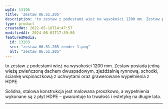 ```yaml
---
wpId: 13196
title: 'Zestaw 06.51.205'
description: 'to zestaw z podestami wież na wysokości 1200 mm. Zestaw posiada jedną wieżę zwieńczoną dachem dwuspadowym, zjeżdżalnię rynnową, schodki, ściankę wspinaczkową z uchwytami oraz grawerowane wypełnienia z HDPE. Solidna, stalowa konstrukcja jest malowana proszkowo, a wypełnienia wykonane są z płyt HDPE – gwarantuje to trwałość i estetykę na długie lata.'
type: product
createdAt: 2022-05-18T14:47:57
modifiedAt: 2024-08-01T17:39:50
featuredMedia:
  id: 13203
  src: "zestaw-06.51.205-render-1.png"
  alt: "zestaw 06.51.205"
---
```



to zestaw z podestami wież na wysokości 1200 mm. Zestaw posiada jedną wieżę zwieńczoną dachem dwuspadowym, zjeżdżalnię rynnową, schodki, ściankę wspinaczkową z uchwytami oraz grawerowane wypełnienia z HDPE.

Solidna, stalowa konstrukcja jest malowana proszkowo, a wypełnienia wykonane są z płyt HDPE – gwarantuje to trwałość i estetykę na długie lata.

* * *